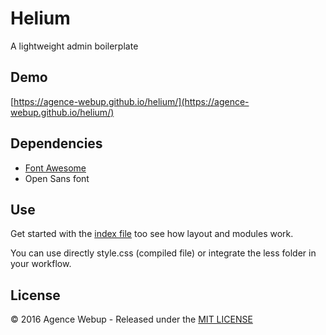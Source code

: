 # Helium

A lightweight admin boilerplate

## Demo

[https://agence-webup.github.io/helium/](https://agence-webup.github.io/helium/)

## Dependencies

* [Font Awesome](http://fontawesome.io/)
* Open Sans font

## Use

Get started with the [index file](https://github.com/agence-webup/helium/blob/master/dist/index.html) too see how layout and modules work. 

You can use directly style.css (compiled file) or integrate the less folder in your workflow.

## License

© 2016 Agence Webup - Released under the [MIT LICENSE](http://opensource.org/licenses/MIT)
